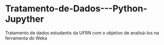 # Tratamento-de-Dados---Python-Jupyther
Tratamento de dados estudantis da UFRN com o objetivo de analisá-los na ferramenta do Weka
